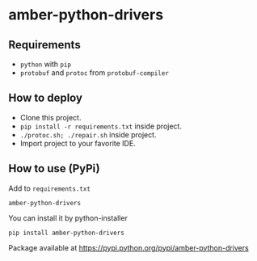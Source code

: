 amber-python-drivers
====================

Requirements
------------

* `python` with `pip`
* `protobuf` and `protoc` from `protobuf-compiler`

How to deploy
-------------

* Clone this project.
* `pip install -r requirements.txt` inside project.
* `./protoc.sh; ./repair.sh` inside project.
* Import project to your favorite IDE.

How to use (PyPi)
-----------------

Add to `requirements.txt`

    amber-python-drivers

You can install it by python-installer

    pip install amber-python-drivers

Package available at https://pypi.python.org/pypi/amber-python-drivers
